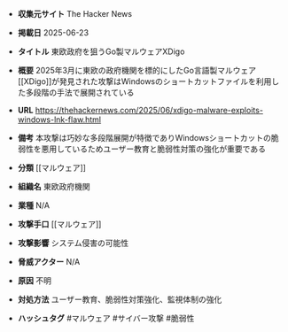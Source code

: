 - **収集元サイト**
The Hacker News

- **掲載日**
2025-06-23

- **タイトル**
東欧政府を狙うGo製マルウェアXDigo

- **概要**
2025年3月に東欧の政府機関を標的にしたGo言語製マルウェア[[XDigo]]が発見された攻撃はWindowsのショートカットファイルを利用した多段階の手法で展開されている

- **URL**
https://thehackernews.com/2025/06/xdigo-malware-exploits-windows-lnk-flaw.html

- **備考**
本攻撃は巧妙な多段階展開が特徴でありWindowsショートカットの脆弱性を悪用しているためユーザー教育と脆弱性対策の強化が重要である

- **分類**
[[マルウェア]]

- **組織名**
東欧政府機関

- **業種**
N/A

- **攻撃手口**
[[マルウェア]]

- **攻撃影響**
システム侵害の可能性

- **脅威アクター**
N/A

- **原因**
不明

- **対処方法**
ユーザー教育、脆弱性対策強化、監視体制の強化

- **ハッシュタグ**
#マルウェア #サイバー攻撃 #脆弱性
